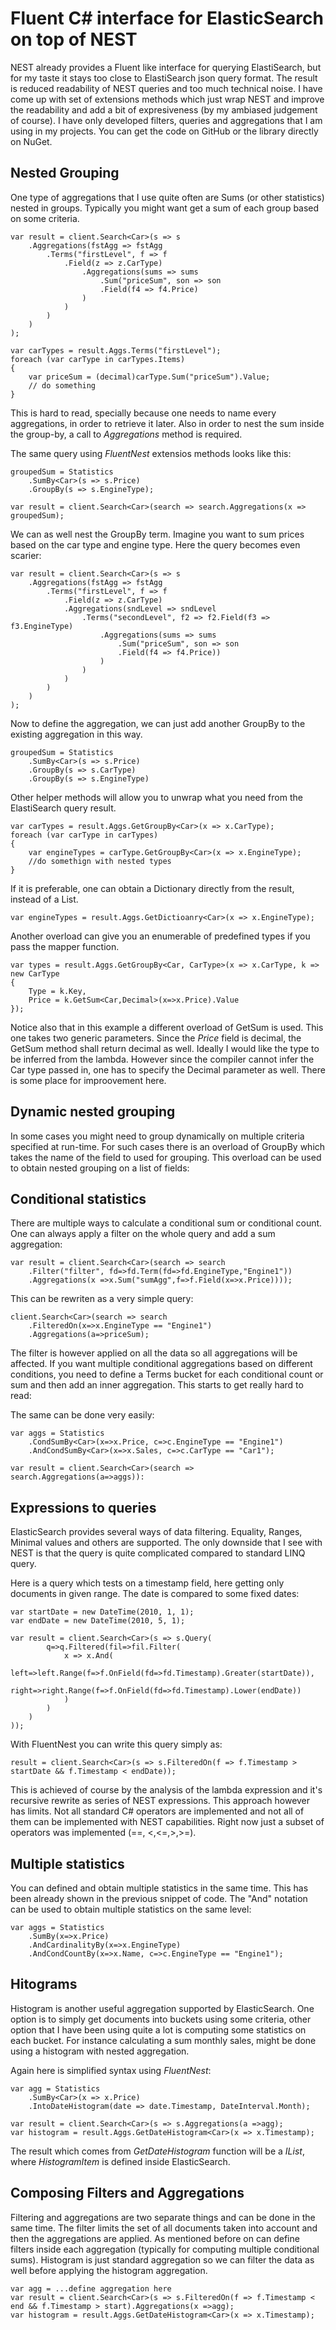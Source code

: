 Fluent C# interface for ElasticSearch on top of NEST
====================================================
NEST already provides a Fluent like interface for querying ElastiSearch, but for my taste it stays too close to ElastiSearch json query format. The result is reduced readability of NEST queries and too much technical noise. I have come up with set of extensions methods which just wrap NEST and improve the readability and add a bit of expresiveness (by my ambiased judgement of course). I have only developed filters, queries and aggregations that I am using in my projects.
You can get the code on GitHub or the library directly on NuGet.

Nested Grouping
---------------
One type of aggregations that I use quite often are Sums (or other statistics) nested in groups. Typically you might want get a sum of each group based on some criteria.

```
var result = client.Search<Car>(s => s
	.Aggregations(fstAgg => fstAgg
		.Terms("firstLevel", f => f
			.Field(z => z.CarType)
				.Aggregations(sums => sums
					.Sum("priceSum", son => son
					.Field(f4 => f4.Price)
				)
			)
		)
	)
);

var carTypes = result.Aggs.Terms("firstLevel");
foreach (var carType in carTypes.Items)
{
	var priceSum = (decimal)carType.Sum("priceSum").Value;
	// do something               
}

```
This is hard to read, specially because one needs to name every aggregations, in order to retrieve it later. Also in order to nest the sum inside the group-by, a call to *Aggregations* method is required.

The same query using *FluentNest* extensios methods looks like this:
```
groupedSum = Statistics
	.SumBy<Car>(s => s.Price)
	.GroupBy(s => s.EngineType);
	
var result = client.Search<Car>(search => search.Aggregations(x => groupedSum);
```
We can as well nest the GroupBy term. Imagine you want to sum prices based on the car type and engine type. Here the query becomes even scarier:
```
var result = client.Search<Car>(s => s
	.Aggregations(fstAgg => fstAgg
		.Terms("firstLevel", f => f
			.Field(z => z.CarType)
			.Aggregations(sndLevel => sndLevel
				.Terms("secondLevel", f2 => f2.Field(f3 => f3.EngineType)
					.Aggregations(sums => sums
						.Sum("priceSum", son => son
						.Field(f4 => f4.Price))
					)
				)
			)
		)
	)
);
```
Now to define the aggregation, we can just add another GroupBy to the existing aggregation in this way.
```
groupedSum = Statistics
	.SumBy<Car>(s => s.Price)
	.GroupBy(s => s.CarType)
	.GroupBy(s => s.EngineType)
```
Other helper methods will allow you to unwrap what you need from the ElastiSearch query result.
```
var carTypes = result.Aggs.GetGroupBy<Car>(x => x.CarType);
foreach (var carType in carTypes)
{
	var engineTypes = carType.GetGroupBy<Car>(x => x.EngineType);
	//do somethign with nested types
}
```
If it is preferable, one can obtain a Dictionary directly from the result, instead of a List<BucketItem>.
```
var engineTypes = result.Aggs.GetDictioanry<Car>(x => x.EngineType);
```
Another overload can give you an enumerable of predefined types if you pass the mapper function.
```
var types = result.Aggs.GetGroupBy<Car, CarType>(x => x.CarType, k => new CarType
{
	Type = k.Key,
	Price = k.GetSum<Car,Decimal>(x=>x.Price).Value
});
```
Notice also that in this example a different overload of GetSum is used. This one takes two generic parameters. Since the *Price* field is decimal, the GetSum method shall return decimal as well. Ideally I would like the type to be inferred from the lambda. However since the compiler cannot infer the Car type passed in, one has to specify the Decimal parameter as well. There is some place for improovement here.

Dynamic nested grouping
-----------------------
In some cases you might need to group dynamically on multiple criteria specified at run-time. For such cases there is an overload of GroupBy which takes the name of the field to used for grouping. This overload can be used to obtain nested grouping on a list of fields:


Conditional statistics
----------------------
There are multiple ways to calculate a conditional sum or conditional count. One can always apply a filter on the whole query and add a sum aggregation:
``` 
var result = client.Search<Car>(search => search
	.Filter("filter", fd=>fd.Term(fd=>fd.EngineType,"Engine1"))
	.Aggregations(x =>x.Sum("sumAgg",f=>f.Field(x=>x.Price))));
``` 
This can be rewriten as a very simple query:
``` 
client.Search<Car>(search => search
	.FilteredOn(x=>x.EngineType == "Engine1")
	.Aggregations(a=>priceSum);
```

The filter is however applied on all the data so all aggregations will be affected. If you want multiple conditional aggregations based on different conditions, you need to define a Terms bucket for each conditional count or sum and then add an inner aggregation. This starts to get really hard to read:

The same can be done very easily:
```
var aggs = Statistics
	.CondSumBy<Car>(x=>x.Price, c=>c.EngineType == "Engine1")
	.AndCondSumBy<Car>(x=>x.Sales, c=>c.CarType == "Car1");
	
var result = client.Search<Car>(search => search.Aggregations(a=>aggs)):
```

Expressions to queries
---------------------
ElasticSearch provides several ways of data filtering. Equality, Ranges, Minimal values and others are supported. The only downside that I see with NEST is that the query is quite complicated compared to standard LINQ query.

Here is a query which tests on a timestamp field, here getting only documents in given range. The date is compared to some fixed dates:
```
var startDate = new DateTime(2010, 1, 1);
var endDate = new DateTime(2010, 5, 1);

var result = client.Search<Car>(s => s.Query(
		q=>q.Filtered(fil=>fil.Filter(
			x => x.And(
				left=>left.Range(f=>f.OnField(fd=>fd.Timestamp).Greater(startDate)),
				right=>right.Range(f=>f.OnField(fd=>fd.Timestamp).Lower(endDate))
			)
		)
	)
));
```

With FluentNest you can write this query simply as:
```
result = client.Search<Car>(s => s.FilteredOn(f => f.Timestamp > startDate && f.Timestamp < endDate));
```

This is achieved of course by the analysis of the lambda expression and it's recursive rewrite as series of NEST expressions. This approach however has limits. Not all standard C# operators are implemented and not all of them can be implemented with NEST capabilities. Right now just a subset of operators was implemented (==, <,<=,>,>=).

Multiple statistics
-------------------
You can defined and obtain multiple statistics in the same time. This has been already shown in the previous snippet of code. The "And" notation can be used to obtain multiple statistics on the same level:
```
var aggs = Statistics
	.SumBy(x=>x.Price)
	.AndCardinalityBy(x=>x.EngineType)
	.AndCondCountBy(x=>x.Name, c=>c.EngineType == "Engine1");
```

Hitograms
---------
Histogram is another useful aggregation supported by ElasticSearch. One option is to simply get documents into buckets using some criteria, other option that I have been using quite a lot is computing some statistics on each bucket. For instance calculating a sum monthly sales, might be done using a histogram with nested aggregation.

Again here is simplified syntax using *FluentNest*:
```
var agg = Statistics
	.SumBy<Car>(x => x.Price)
	.IntoDateHistogram(date => date.Timestamp, DateInterval.Month);

var result = client.Search<Car>(s => s.Aggregations(a =>agg);
var histogram = result.Aggs.GetDateHistogram<Car>(x => x.Timestamp);
```

The result which comes from *GetDateHistogram* function will be a *IList<HistogramItem>*, where *HistogramItem* is defined inside ElasticSearch.

Composing Filters and Aggregations
----------------------------------
Filtering and aggregations are two separate things and can be done in the same time. The filter limits the set of all documents taken into account and then the aggregations are applied. As mentioned before on can define filters inside each aggregation (typically for computing multiple conditional sums). Histogram is just standard aggregation so we can filter the data as well before applying the histogram aggregation.

```
var agg = ...define aggregation here
var result = client.Search<Car>(s => s.FilteredOn(f => f.Timestamp < end && f.Timestamp > start).Aggregations(x =>agg);
var histogram = result.Aggs.GetDateHistogram<Car>(x => x.Timestamp);
```
